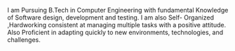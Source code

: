 I am Pursuing B.Tech in Computer Engineering with fundamental Knowledge of Software design, development and testing. I am also Self- Organized ,Hardworking consistent at managing multiple tasks with a positive attitude. Also Proficient in adapting quickly to new environments, technologies, and challenges.
